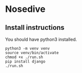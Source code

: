 # Nosedive

## Install instructions

You should have python3 installed.
```
python3 -m venv venv
source venv/bin/activate
chmod +x ./run.sh 
pip install django
./run.sh
```

